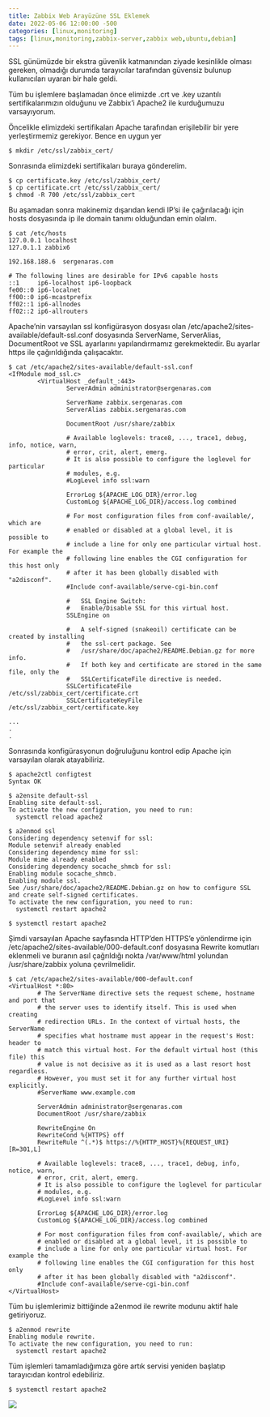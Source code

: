 ```yaml
---
title: Zabbix Web Arayüzüne SSL Eklemek
date: 2022-05-06 12:00:00 -500
categories: [linux,monitoring]
tags: [linux,monitoring,zabbix-server,zabbix web,ubuntu,debian]
---
```


SSL günümüzde bir ekstra güvenlik katmanından ziyade kesinlikle olması gereken, olmadığı durumda tarayıcılar tarafından güvensiz bulunup kullanıcıları uyaran bir hale geldi.

Tüm bu işlemlere başlamadan önce elimizde .crt ve .key uzantılı sertifikalarımızın olduğunu ve Zabbix’i Apache2 ile kurduğumuzu varsayıyorum.

Öncelikle elimizdeki sertifikaları Apache tarafından erişilebilir bir yere yerleştirmemiz gerekiyor. Bence en uygun yer

```
$ mkdir /etc/ssl/zabbix_cert/
```

Sonrasında elimizdeki sertifikaları buraya gönderelim.

```
$ cp certificate.key /etc/ssl/zabbix_cert/
$ cp certificate.crt /etc/ssl/zabbix_cert/
$ chmod -R 700 /etc/ssl/zabbix_cert
```

Bu aşamadan sonra makinemiz dışarıdan kendi IP’si ile çağırılacağı için hosts dosyasında ip ile domain tanımı olduğundan emin olalım.

```
$ cat /etc/hosts
127.0.0.1 localhost
127.0.1.1 zabbix6

192.168.188.6  sergenaras.com

# The following lines are desirable for IPv6 capable hosts
::1     ip6-localhost ip6-loopback
fe00::0 ip6-localnet
ff00::0 ip6-mcastprefix
ff02::1 ip6-allnodes
ff02::2 ip6-allrouters
```

Apache’nin varsayılan ssl konfigürasyon dosyası olan /etc/apache2/sites-available/default-ssl.conf dosyasında ServerName, ServerAlias, DocumentRoot ve SSL ayarlarını yapılandırmamız gerekmektedir. Bu ayarlar https ile çağırıldığında çalışacaktır.

```
$ cat /etc/apache2/sites-available/default-ssl.conf
<IfModule mod_ssl.c>
        <VirtualHost _default_:443>
                ServerAdmin administrator@sergenaras.com

                ServerName zabbix.sergenaras.com
                ServerAlias zabbix.sergenaras.com

                DocumentRoot /usr/share/zabbix

                # Available loglevels: trace8, ..., trace1, debug, info, notice, warn,
                # error, crit, alert, emerg.
                # It is also possible to configure the loglevel for particular
                # modules, e.g.
                #LogLevel info ssl:warn

                ErrorLog ${APACHE_LOG_DIR}/error.log
                CustomLog ${APACHE_LOG_DIR}/access.log combined

                # For most configuration files from conf-available/, which are
                # enabled or disabled at a global level, it is possible to
                # include a line for only one particular virtual host. For example the
                # following line enables the CGI configuration for this host only
                # after it has been globally disabled with "a2disconf".
                #Include conf-available/serve-cgi-bin.conf

                #   SSL Engine Switch:
                #   Enable/Disable SSL for this virtual host.
                SSLEngine on

                #   A self-signed (snakeoil) certificate can be created by installing
                #   the ssl-cert package. See
                #   /usr/share/doc/apache2/README.Debian.gz for more info.
                #   If both key and certificate are stored in the same file, only the
                #   SSLCertificateFile directive is needed.
                SSLCertificateFile      /etc/ssl/zabbix_cert/certificate.crt
                SSLCertificateKeyFile /etc/ssl/zabbix_cert/certificate.key

...
.
.
```

Sonrasında konfigürasyonun doğruluğunu kontrol edip Apache için varsayılan olarak atayabiliriz.

```
$ apache2ctl configtest
Syntax OK

$ a2ensite default-ssl
Enabling site default-ssl.
To activate the new configuration, you need to run:
  systemctl reload apache2

$ a2enmod ssl
Considering dependency setenvif for ssl:
Module setenvif already enabled
Considering dependency mime for ssl:
Module mime already enabled
Considering dependency socache_shmcb for ssl:
Enabling module socache_shmcb.
Enabling module ssl.
See /usr/share/doc/apache2/README.Debian.gz on how to configure SSL and create self-signed certificates.
To activate the new configuration, you need to run:
  systemctl restart apache2

$ systemctl restart apache2 
```

Şimdi varsayılan Apache sayfasında HTTP’den HTTPS’e yönlendirme için /etc/apache2/sites-available/000-default.conf dosyasına Rewrite komutları eklenmeli ve buranın asıl çağrıldığı nokta /var/www/html yolundan /usr/share/zabbix yoluna çevrilmelidir.

```
$ cat /etc/apache2/sites-available/000-default.conf
<VirtualHost *:80>
        # The ServerName directive sets the request scheme, hostname and port that
        # the server uses to identify itself. This is used when creating
        # redirection URLs. In the context of virtual hosts, the ServerName
        # specifies what hostname must appear in the request's Host: header to
        # match this virtual host. For the default virtual host (this file) this
        # value is not decisive as it is used as a last resort host regardless.
        # However, you must set it for any further virtual host explicitly.
        #ServerName www.example.com

        ServerAdmin administrator@sergenaras.com
        DocumentRoot /usr/share/zabbix

        RewriteEngine On
        RewriteCond %{HTTPS} off
        RewriteRule ^(.*)$ https://%{HTTP_HOST}%{REQUEST_URI} [R=301,L]

        # Available loglevels: trace8, ..., trace1, debug, info, notice, warn,
        # error, crit, alert, emerg.
        # It is also possible to configure the loglevel for particular
        # modules, e.g.
        #LogLevel info ssl:warn

        ErrorLog ${APACHE_LOG_DIR}/error.log
        CustomLog ${APACHE_LOG_DIR}/access.log combined

        # For most configuration files from conf-available/, which are
        # enabled or disabled at a global level, it is possible to
        # include a line for only one particular virtual host. For example the
        # following line enables the CGI configuration for this host only
        # after it has been globally disabled with "a2disconf".
        #Include conf-available/serve-cgi-bin.conf
</VirtualHost>
```

Tüm bu işlemlerimiz bittiğinde a2enmod ile rewrite modunu aktif hale getiriyoruz.

```
$ a2enmod rewrite
Enabling module rewrite.
To activate the new configuration, you need to run:
  systemctl restart apache2
```

Tüm işlemleri tamamladığımıza göre artık servisi yeniden başlatıp tarayıcıdan kontrol edebiliriz.

```
$ systemctl restart apache2
```

<img src="{{ 'assets/pic/2022-05-06-zabbix-ssl-01.png' | relative_url }}" />
